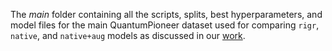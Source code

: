 The *main* folder containing all the scripts, splits, best hyperparameters, and model files for the main QuantumPioneer dataset used for comparing `rigr`, `native`, and `native+aug` models as discussed in our [work]().
